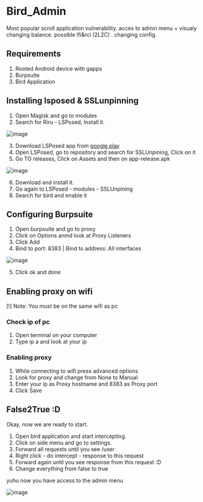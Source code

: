 # Bird_Admin
Most popular scroll application vulnerability.
acces to admin menu + visualy changing balance.
possible lfi&rci (2L2C) .
changing config.

## Requirements

1. Rooted Android device with gapps 
2. Burpsuite
3. Bird Application

## Installing lsposed & SSLunpinning

1. Open Magisk and go to modules
2. Search for Riru - LSPosed, Install it.

![image](https://user-images.githubusercontent.com/37780087/192861656-12d7bf78-f3ec-4e96-889f-9380e03c8d26.png)

3. Download LSPosed app from [google play](https://play.google.com/store/apps/details?id=org.lsposed.manager&hl=en_US&gl=US)
4. Open LSPosed, go to repository and search for SSLUnpining, Click on it
5. Go TO releases, Click on Assets and then on app-release.apk

![image](https://user-images.githubusercontent.com/37780087/192861831-1a246e66-0fa5-4053-a38e-a81e11d409af.png)

6. Download and install it.
7. Go again to LSPosed - modules - SSLUnpining
8. Search for bird and enable it

## Configuring Burpsuite

1. Open burpsuite and go to proxy
2. Click on Options anmd look at Proxy Listeners
3. Click Add
4. Bind to port: 8383 | Bind to address: All interfaces

![image](https://user-images.githubusercontent.com/37780087/192862004-61094279-a445-445b-8189-6fd09f02cbcd.png)

5. Click ok and done

## Enabling proxy on wifi

[!] Note: You must be on the same wifi as pc
 
### Check ip of pc

1. Open terminal on your computer
2. Type ip a and look at your ip

### Enabling proxy

1. While connecting to wifi press advanced options
2. Look for proxy and change from None to Manual
3. Enter your ip as Proxy hostname and 8383 as Proxy port
4. Click Save

## False2True :D

Okay, now we are ready to start.


1. Open bird application and start intercepting.
2. Click on side menu and go to settings.
3. Forward all requests until you see /user
4. Right click - do intercept - response to this request
5. Forward again until you see response from this request :D
6. Change everything from false to true

yuhu now you have access to the admin menu

![image](https://user-images.githubusercontent.com/37780087/192862411-8d1c33af-565c-4f01-96a4-d31fdb25c61e.png)
